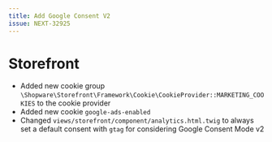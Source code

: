 ```yaml
---
title: Add Google Consent V2
issue: NEXT-32925
---
```

# Storefront
* Added new cookie group `\Shopware\Storefront\Framework\Cookie\CookieProvider::MARKETING_COOKIES` to the cookie provider
* Added new cookie `google-ads-enabled`
* Changed `views/storefront/component/analytics.html.twig` to always set a default consent with `gtag` for considering Google Consent Mode v2
